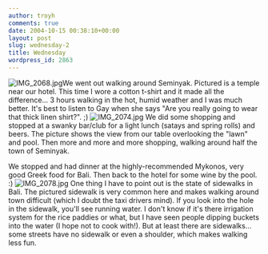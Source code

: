 ```yaml
---
author: troyh
comments: true
date: 2004-10-15 00:38:10+00:00
layout: post
slug: wednesday-2
title: Wednesday
wordpress_id: 2863
---
```


![IMG_2068.jpg](http://troyandgay.com/pix//IMG_2068.jpg)We went out walking around Seminyak. Pictured is a temple near our hotel. This time I wore a cotton t-shirt and it made all the difference... 3 hours walking in the hot, humid weather and I was much better. It's best to listen to Gay when she says "Are you really going to wear that thick linen shirt?". ;)
![IMG_2074.jpg](http://troyandgay.com/pix//IMG_2074.jpg)
We did some shopping and stopped at a swanky bar/club for a light lunch (satays and spring rolls) and beers. The picture shows the view from our table overlooking the "lawn" and pool. Then more and more and more shopping, walking around half the town of Seminyak.

We stopped and had dinner at the highly-recommended Mykonos, very good Greek food for Bali. Then back to the hotel for some wine by the pool. :)
![IMG_2078.jpg](http://troyandgay.com/pix//IMG_2078.jpg)
One thing I have to point out is the state of sidewalks in Bali. The pictured sidewalk is very common here and makes walking around town difficult (which I doubt the taxi drivers mind). If you look into the hole in the sidewalk, you'll see running water. I don't know if it's there irrigation system for the rice paddies or what, but I have seen people dipping buckets into the water (I hope not to cook with!). But at least there are sidewalks... some streets have no sidewalk or even a shoulder, which makes walking less fun.

